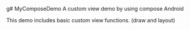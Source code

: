 g# MyComposeDemo
A custom view demo by using compose Android

This demo includes basic custom view functions. (draw and layout)
